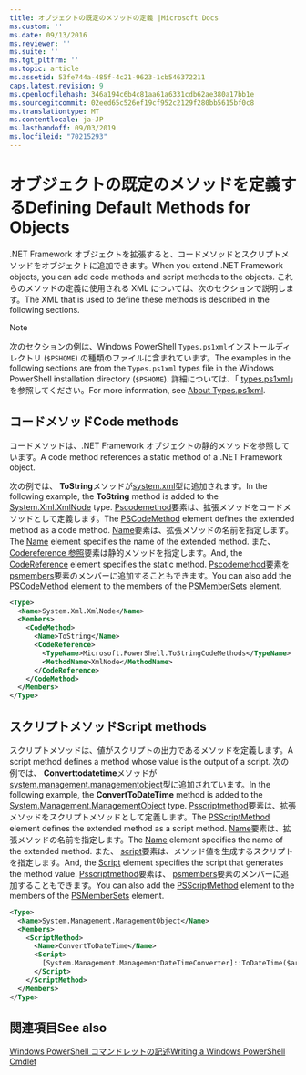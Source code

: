 ```yaml
---
title: オブジェクトの既定のメソッドの定義 |Microsoft Docs
ms.custom: ''
ms.date: 09/13/2016
ms.reviewer: ''
ms.suite: ''
ms.tgt_pltfrm: ''
ms.topic: article
ms.assetid: 53fe744a-485f-4c21-9623-1cb546372211
caps.latest.revision: 9
ms.openlocfilehash: 346a194c6b4c81aa61a6331cdb62ae380a17bb1e
ms.sourcegitcommit: 02eed65c526ef19cf952c2129f280bb5615bf0c8
ms.translationtype: MT
ms.contentlocale: ja-JP
ms.lasthandoff: 09/03/2019
ms.locfileid: "70215293"
---
```

# <a name="defining-default-methods-for-objects"></a><span data-ttu-id="bf44d-102">オブジェクトの既定のメソッドを定義する</span><span class="sxs-lookup"><span data-stu-id="bf44d-102">Defining Default Methods for Objects</span></span>

<span data-ttu-id="bf44d-103">.NET Framework オブジェクトを拡張すると、コードメソッドとスクリプトメソッドをオブジェクトに追加できます。</span><span class="sxs-lookup"><span data-stu-id="bf44d-103">When you extend .NET Framework objects, you can add code methods and script methods to the objects.</span></span>
<span data-ttu-id="bf44d-104">これらのメソッドの定義に使用される XML については、次のセクションで説明します。</span><span class="sxs-lookup"><span data-stu-id="bf44d-104">The XML that is used to define these methods is described in the following sections.</span></span>

> [!NOTE]
> <span data-ttu-id="bf44d-105">次のセクションの例は、Windows PowerShell `Types.ps1xml`インストールディレクトリ (`$PSHOME`) の種類のファイルに含まれています。</span><span class="sxs-lookup"><span data-stu-id="bf44d-105">The examples in the following sections are from the `Types.ps1xml` types file in the Windows PowerShell installation directory (`$PSHOME`).</span></span> <span data-ttu-id="bf44d-106">詳細については、「 [types.ps1xml](/powershell/module/microsoft.powershell.core/about/about_types.ps1xml)」を参照してください。</span><span class="sxs-lookup"><span data-stu-id="bf44d-106">For more information, see [About Types.ps1xml](/powershell/module/microsoft.powershell.core/about/about_types.ps1xml).</span></span>

## <a name="code-methods"></a><span data-ttu-id="bf44d-107">コードメソッド</span><span class="sxs-lookup"><span data-stu-id="bf44d-107">Code methods</span></span>

<span data-ttu-id="bf44d-108">コードメソッドは、.NET Framework オブジェクトの静的メソッドを参照しています。</span><span class="sxs-lookup"><span data-stu-id="bf44d-108">A code method references a static method of a .NET Framework object.</span></span>

<span data-ttu-id="bf44d-109">次の例では、 **ToString**メソッドが[system.xml](/dotnet/api/System.Xml.XmlNode)型に追加されます。</span><span class="sxs-lookup"><span data-stu-id="bf44d-109">In the following example, the **ToString** method is added to the [System.Xml.XmlNode](/dotnet/api/System.Xml.XmlNode) type.</span></span> <span data-ttu-id="bf44d-110">[Pscodemethod](/dotnet/api/system.management.automation.pscodemethod)要素は、拡張メソッドをコードメソッドとして定義します。</span><span class="sxs-lookup"><span data-stu-id="bf44d-110">The [PSCodeMethod](/dotnet/api/system.management.automation.pscodemethod) element defines the extended method as a code method.</span></span> <span data-ttu-id="bf44d-111">[Name](/dotnet/api/system.management.automation.psmemberinfo.name?view=pscore-6.2.0#System_Management_Automation_PSMemberInfo_Name)要素は、拡張メソッドの名前を指定します。</span><span class="sxs-lookup"><span data-stu-id="bf44d-111">The [Name](/dotnet/api/system.management.automation.psmemberinfo.name?view=pscore-6.2.0#System_Management_Automation_PSMemberInfo_Name) element specifies the name of the extended method.</span></span> <span data-ttu-id="bf44d-112">また、 [Codereference 参照](/dotnet/api/system.management.automation.pscodemethod.codereference?view=pscore-6.2.0#System_Management_Automation_PSCodeMethod_CodeReference)要素は静的メソッドを指定します。</span><span class="sxs-lookup"><span data-stu-id="bf44d-112">And, the [CodeReference](/dotnet/api/system.management.automation.pscodemethod.codereference?view=pscore-6.2.0#System_Management_Automation_PSCodeMethod_CodeReference) element specifies the static method.</span></span> <span data-ttu-id="bf44d-113">[Pscodemethod](/dotnet/api/system.management.automation.pscodemethod)要素を[psmembers](/dotnet/api/system.management.automation.psmemberset?view=pscore-6.2.0)要素のメンバーに追加することもできます。</span><span class="sxs-lookup"><span data-stu-id="bf44d-113">You can also add the [PSCodeMethod](/dotnet/api/system.management.automation.pscodemethod) element to the members of the [PSMemberSets](/dotnet/api/system.management.automation.psmemberset?view=pscore-6.2.0) element.</span></span>

```xml
<Type>
  <Name>System.Xml.XmlNode</Name>
  <Members>
    <CodeMethod>
      <Name>ToString</Name>
      <CodeReference>
        <TypeName>Microsoft.PowerShell.ToStringCodeMethods</TypeName>
        <MethodName>XmlNode</MethodName>
      </CodeReference>
    </CodeMethod>
  </Members>
</Type>
```

## <a name="script-methods"></a><span data-ttu-id="bf44d-114">スクリプトメソッド</span><span class="sxs-lookup"><span data-stu-id="bf44d-114">Script methods</span></span>

<span data-ttu-id="bf44d-115">スクリプトメソッドは、値がスクリプトの出力であるメソッドを定義します。</span><span class="sxs-lookup"><span data-stu-id="bf44d-115">A script method defines a method whose value is the output of a script.</span></span> <span data-ttu-id="bf44d-116">次の例では、 **Converttodatetime**メソッドが[system.management.managementobject](/dotnet/api/System.Management.ManagementObject)型に追加されています。</span><span class="sxs-lookup"><span data-stu-id="bf44d-116">In the following example, the **ConvertToDateTime** method is added to the [System.Management.ManagementObject](/dotnet/api/System.Management.ManagementObject) type.</span></span> <span data-ttu-id="bf44d-117">[Psscriptmethod](/dotnet/api/system.management.automation.psscriptmethod?view=pscore-6.2.0)要素は、拡張メソッドをスクリプトメソッドとして定義します。</span><span class="sxs-lookup"><span data-stu-id="bf44d-117">The [PSScriptMethod](/dotnet/api/system.management.automation.psscriptmethod?view=pscore-6.2.0) element defines the extended method as a script method.</span></span> <span data-ttu-id="bf44d-118">[Name](/dotnet/api/system.management.automation.psmemberinfo.name?view=pscore-6.2.0#System_Management_Automation_PSMemberInfo_Name)要素は、拡張メソッドの名前を指定します。</span><span class="sxs-lookup"><span data-stu-id="bf44d-118">The [Name](/dotnet/api/system.management.automation.psmemberinfo.name?view=pscore-6.2.0#System_Management_Automation_PSMemberInfo_Name) element specifies the name of the extended method.</span></span> <span data-ttu-id="bf44d-119">また、 [script](/dotnet/api/system.management.automation.psscriptmethod.script?view=pscore-6.2.0#System_Management_Automation_PSScriptMethod_Script)要素は、メソッド値を生成するスクリプトを指定します。</span><span class="sxs-lookup"><span data-stu-id="bf44d-119">And, the [Script](/dotnet/api/system.management.automation.psscriptmethod.script?view=pscore-6.2.0#System_Management_Automation_PSScriptMethod_Script) element specifies the script that generates the method value.</span></span> <span data-ttu-id="bf44d-120">[Psscriptmethod](/dotnet/api/system.management.automation.psscriptmethod?view=pscore-6.2.0)要素は、 [psmembers](/dotnet/api/system.management.automation.psmemberset?view=pscore-6.2.0)要素のメンバーに追加することもできます。</span><span class="sxs-lookup"><span data-stu-id="bf44d-120">You can also add the [PSScriptMethod](/dotnet/api/system.management.automation.psscriptmethod?view=pscore-6.2.0) element to the members of the [PSMemberSets](/dotnet/api/system.management.automation.psmemberset?view=pscore-6.2.0) element.</span></span>

```xml
<Type>
  <Name>System.Management.ManagementObject</Name>
  <Members>
    <ScriptMethod>
      <Name>ConvertToDateTime</Name>
      <Script>
        [System.Management.ManagementDateTimeConverter]::ToDateTime($args[0])
      </Script>
    </ScriptMethod>
  </Members>
</Type>
```

## <a name="see-also"></a><span data-ttu-id="bf44d-121">関連項目</span><span class="sxs-lookup"><span data-stu-id="bf44d-121">See also</span></span>

[<span data-ttu-id="bf44d-122">Windows PowerShell コマンドレットの記述</span><span class="sxs-lookup"><span data-stu-id="bf44d-122">Writing a Windows PowerShell Cmdlet</span></span>](./writing-a-windows-powershell-cmdlet.md)

